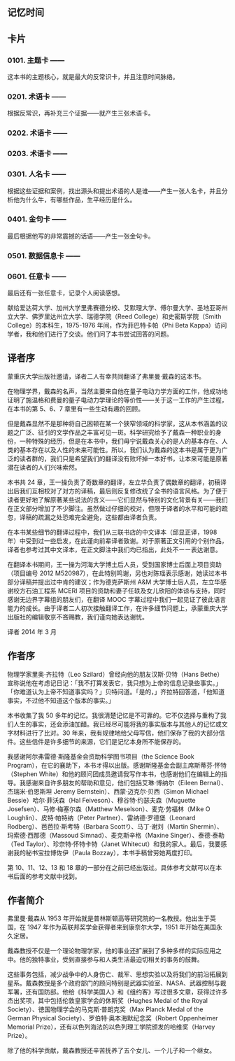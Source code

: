 ## 记忆时间

## 卡片

### 0101. 主题卡 ——

这本书的主题核心，就是最大的反常识卡，并且注意时间脉络。

### 0201. 术语卡 ——

根据反常识，再补充三个证据——就产生三张术语卡。

### 0202. 术语卡 ——

### 0203. 术语卡 ——

### 0301. 人名卡 ——

根据这些证据和案例，找出源头和提出术语的人是谁——产生一张人名卡，并且分析他为什么牛，有哪些作品，生平经历是什么。

### 0401. 金句卡 ——

最后根据他写的非常震撼的话语——产生一张金句卡。

### 0501. 数据信息卡 ——

### 0601. 任意卡 ——

最后还有一张任意卡，记录个人阅读感想。

献给爱达荷大学、加州大学里弗赛德分校、艾默理大学、傅尔曼大学、圣地亚哥州立大学、佛罗里达州立大学、瑞德学院（Reed College）和史密斯学院（Smith College）的本科生，1975-1976 年间，作为菲巴特卡帕（Phi Beta Kappa）访问学者，我和他们进行了交谈。他们问了本书尝试回答的问题。

## 译者序

蒙重庆大学出版社邀请，译者二人有幸共同翻译了弗里曼·戴森的这本书。

在物理学界，戴森的名声，当然主要来自他在量子电动力学方面的工作，他成功地证明了施温格和费曼的量子电动力学理论的等价性——关于这一工作的产生过程，在本书的第 5、6、7 章里有一些生动有趣的回顾。

但是戴森显然不是那种将自己困顿在某一个狭窄领域的科学家，这从本书涵盖的议题之广泛、征引的文学作品之丰富可见一斑。科学研究给予了戴森一种职业的身份，一种特殊的经历，但是在本书中，我们毋宁说戴森关心的是人的基本存在、人类的基本存在以及人性的未来可能性。所以，我们认为戴森的这本书是属于更为广泛的读者群的，我们只是希望我们的翻译没有败坏掉一本好书，让本来可能是原著潜在读者的人们兴味索然。

本书共 24 章，王一操负责了奇数章的翻译，左立华负责了偶数章的翻译，初稿译出后我们互相校对了对方的译稿，最后则反复修改统了全书的语言风格。为了便于读者更好地了解原著某些说法的含义——它们显然与特别的文化背景有关——我们在正文部分增加了不少脚注。虽然做过仔细的校对，但限于译者的水平和可能的疏忽，译稿的疏漏之处恐难完全避免，这些都由译者负责。

在本书某些细节的翻译过程中，我们从三联书店的中文译本（邱显正译，1998 年）中受到过一些启发，在此谨向前辈译者致谢。对于原著正文引用的个别作品，译者也参考过其中文译本，在正文脚注中我们均已指出，此处不ーー表达谢意。

在翻译本书期间，王一操为河海大学博土后人员，受到国家博士后面上项目资助（项目编号 2012 M520987），在此特别鸣谢，另也对陈瑶表示感谢，她读过本书部分译稿并提出过中肯的建议；作为德克萨斯州 A&M 大学博士后人员，左立华感谢校方石油工程系 MCERI 项目的资助和妻子任轶及女儿欣阳的体谅与支持，同时感谢无边界字幕组的朋友们，在翻译 MOOC 字幕过程中我们一起见证了彼此语言能力的成长。由于译者二人初次接触翻译工作，在许多细节问题上，承蒙重庆大学出版社的编辑敬京不吝赐教，我们谨向她表达谢忧。

译者 2014 年 3 月

## 作者序

物理学家里奥·齐拉特（Leo Szilard）曾经向他的朋友汉斯·贝特（Hans Bethe）宣称说他在考虑记日记：「我不打算发表它，我只想为上帝的信息记录些事实。」「你难道认为上帝不知道事实吗？」贝特问道。「是的，」齐拉特回答道，「他知道事实，不过他不知道这个版本的事实。」

本书收集了我 50 多年的记忆。我很清楚记忆是不可靠的。它不仅选择与重构了我们人生的事实，还会添油加醋。我已经尽可能将我的事实版本与其他人的记忆或文字材料进行了比对。30 年来，我有规律地给父母写信，他们保存了我的大部分信件。这些信件是许多细节的来源，它们是记忆本身所不能保存的。

我感谢阿尔弗雷德·斯隆基金会资助科学图书项目（the Science Book Program），在它的襄助下，本书オ得以出版。感谢斯隆基金会副主席斯蒂芬·怀特（Stephen White）和他的顾问团成员邀请我写作本书，也感谢他们在编辑上的指导。我感谢来自许多朋友的帮助和意见，他们包括艾琳·博纳尔（Eileen Bernal）、杰瑞米·伯恩斯坦 Jeremy Bernstein）、西蒙·迈克尔·贝西（Simon Michael Bessie）哈尔·菲沃森（Hal Feiveson）、穆谷特·约瑟夫森（Muguette Josefsen）、马修·梅塞尔森（Matthew Meselson）、麦克·劳福林（Mike O Loughlin）、皮特·帕特纳（Peter Partner）、雷纳德·罗德堡（Leonard Rodberg）、芭芭拉·斯考特（Barbara Scottり、马丁·谢刘（Martin Shermin）、玛索德·西那德（Massoud Simnad）、麦克斯辛格（Maxine Singer）、泰德·泰勒（Ted Taylor）、珍奈特·怀特卡特（Janet Whitecut）和我的家人。最后，我要感谢我的秘书宝拉博佐伊（Paula Bozzay），本书手稿曾劳她两度打印。

第 10、11、12、13 和 18 章的一部分在之前已经出版过。具体参考文献可以在本书后面的参考文献中找到。

## 作者简介

弗里曼·戴森从 1953 年开始就是普林斯顿高等研究院的一名教授。他出生于英国，在 1947 年作为英联邦奖学金获得者来到康奈尔大学，1951 年开始在美国永久定居。

戴森教授不仅是一个理论物理学家，他的事业还扩展到了多种多样的实际应用之中。他的独特事业，受到直接参与和人类生活最迫切相关的事务的鼓舞。

这些事务包括，减少战争中的人身伤亡、裁军、思想实验以及将我们的前沿拓展到星系。戴森教授是多个政府部门的顾问特别是武器实验室、NASA、武器控制与裁军署，还有国防部。他给《科学美国人》和《组约客》写过很多文章，获得过许多杰出奖项，其中包括伦敦皇家学会的休斯奖（Hughes Medal of the Royal Society）、徳国物理学会的马克斯·普朗克奖（Max Planck Medal of the German Physical Society）、罗伯特·奥本海默纪念奖（Robert Oppenheimer Memorial Prize），还有以色列海法的以色列理工学院颁发的哈维奖（Harvey Prize）。

除了他的科学贡献，戴森教授还辛苦抚养了五个女儿、一个儿子和一个继女。